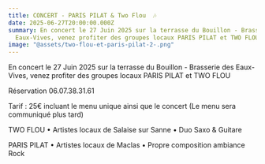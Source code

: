 ```yaml
---
title: CONCERT - PARIS PILAT & Two Flou  🎶
date: 2025-06-27T20:00:00.000Z
summary: En concert le 27 Juin 2025 sur la terrasse du Bouillon - Brasserie des
  Eaux-Vives, venez profiter des groupes locaux PARIS PILAT et TWO FLOU
image: "@assets/two-flou-et-paris-pilat-2-.png"
---
```

En concert le 27 Juin 2025 sur la terrasse du Bouillon - Brasserie des Eaux-Vives, venez profiter des groupes locaux PARIS PILAT et TWO FLOU

Réservation 06.07.38.31.61

Tarif : 25€ incluant le menu unique ainsi que le concert (Le menu sera communiqué plus tard)

TWO FLOU • Artistes locaux de Salaise sur Sanne • Duo Saxo & Guitare

PARIS PILAT • Artistes locaux de Maclas • Propre composition ambiance Rock
